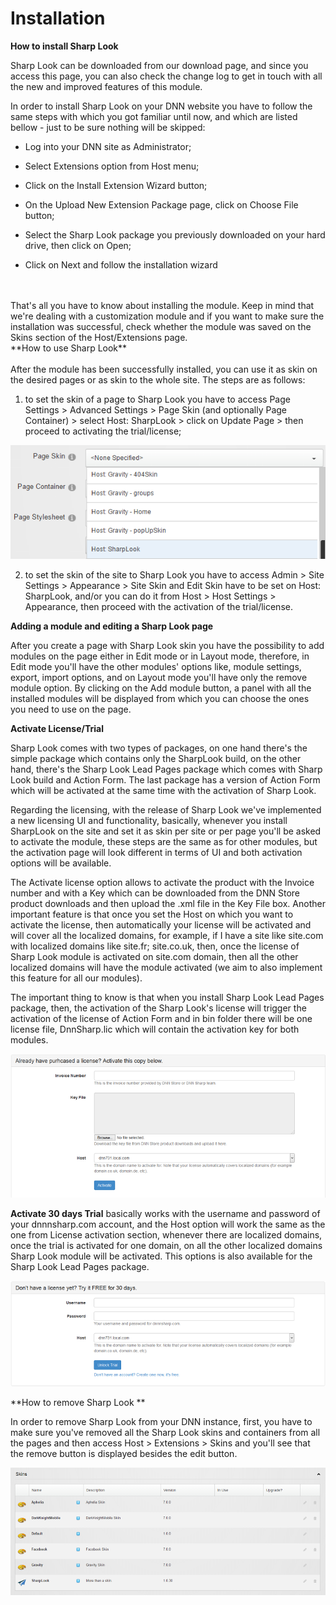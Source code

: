 # Installation

**How to install Sharp Look**

Sharp Look can be downloaded from our download page, and since you access this page, you can also check the change log to get in touch with all the new and improved features of this module.

In order to install Sharp Look on your DNN website you have to follow the same steps with which you got familiar until now, and which are listed bellow - just to be sure nothing will be skipped:

* Log into your DNN site as Administrator;

* Select Extensions option from Host menu;

* Click on the Install Extension Wizard button;

* On the Upload New Extension Package page, click on Choose File button;

* Select the Sharp Look package you previously downloaded on your hard drive, then click on Open;

* Click on Next and follow the installation wizard
<br />
<br />
That's all you have to know about installing the module. Keep in mind that we're dealing with a customization module and if you want to make sure the installation was successful, check whether the module was saved on the Skins section of the Host/Extensions page.  
<br />
**How to use Sharp Look**
<br />
<br />
After the module has been successfully installed, you can use it as skin on the desired pages or as skin to the whole site. The steps are as follows: 

1. to set the skin of a page to Sharp Look you have to access Page Settings > Advanced Settings > Page Skin (and optionally Page Container) > select Host: SharpLook > click on Update Page > then proceed to activating the trial/license;

![](skin.of.page.png)

2. to set the skin of the site to Sharp Look you have to access Admin > Site Settings >  Appearance > Site Skin and Edit Skin have to be set on Host: SharpLook, and/or you can do it from Host > Host Settings > Appearance, then proceed with the activation of the trial/license.

**Adding a module and editing a Sharp Look page**


After you create a page with Sharp Look skin you have the possibility to add modules on the page either in Edit mode or in Layout mode, therefore, in Edit mode you'll have the other modules' options like, module settings, export, import options, and on Layout mode you'll have only the remove module option. By clicking on the Add module button, a panel with all the installed modules will be displayed from which you can choose the ones you need to use on the page. 

**Activate License/Trial**

Sharp Look comes with two types of packages, on one hand there's the simple package which contains only the SharpLook build, on the other hand, there's the Sharp Look Lead Pages package which comes with Sharp Look build and Action Form. The last package has a version of Action Form which will be activated at the same time with the activation of Sharp Look.

Regarding the licensing, with the release of Sharp Look we've implemented a new licensing UI and functionality, basically, whenever you install SharpLook on the site and set it as skin per site or per page you'll be asked to activate the module, these steps are the same as for other modules, but the activation page will look different in terms of UI and both activation options will be available.

The Activate license option allows to activate the product with the Invoice number and with a Key which can be downloaded from the DNN Store product downloads and then upload the .xml file in the Key File box. Another important feature is that once you set the Host on which you want to activate the license, then automatically your license will be activated and will cover all the localized domains, for example, if I have a site like site.com with localized domains like site.fr; site.co.uk, then, once the license of Sharp Look module is activated on site.com domain, then all the other localized domains will have the module activated (we aim to also implement this feature for all our modules).  

The important thing to know is that when you install Sharp Look Lead Pages package, then, the activation of the Sharp Look's license will trigger the activation of the license of Action Form and in bin folder there will be one license file, DnnSharp.lic which will contain the activation key for both modules.

![](license.png)

**Activate 30 days Trial** basically works with the username and password of your dnnnsharp.com account, and the Host option will work the same as the one from License activation section, whenever there are localized domains, once the trial is activated for one domain, on all the other localized domains Sharp Look module will be activated. This options is also available for the Sharp Look Lead Pages package. 

![](trial.png)

**How to remove Sharp Look **

In order to remove Sharp Look from your DNN instance, first, you have to make sure you've removed all the Sharp Look skins and containers from all the pages and then access Host > Extensions > Skins and you'll see that the remove button is displayed besides the edit button. 

![](remove.module.png)


